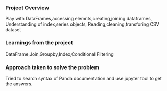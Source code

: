 ### Project Overview

 Play with DataFrames,accessing elemnts,creating,joining dataframes,
Understanding of index,series objects,
Reading,cleaning,transforing CSV dataset
    


### Learnings from the project

 DataFrame,Join,Groupby,Index,Conditional Filtering


### Approach taken to solve the problem

 Tried to search syntax of Panda documentation and use jupyter tool to get the answers.



